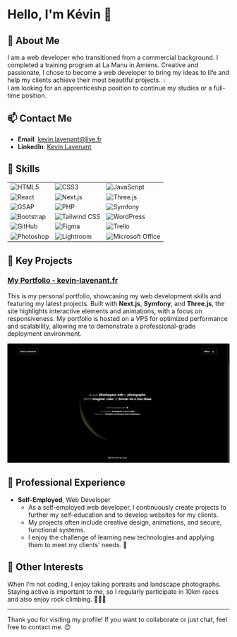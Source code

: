 # Hello, I'm Kévin 👋

## 🌟 About Me

I am a web developer who transitioned from a commercial background. I completed a training program at La Manu in Amiens.
Creative and passionate, I chose to become a web developer to bring my ideas to life and help my clients achieve their most beautiful projects. 💡<br>
I am looking for an apprenticeship position to continue my studies or a full-time position.

## 📫 Contact Me

- **Email**: [kevin.lavenant@live.fr](mailto:kevin.lavenant@live.fr)
- **LinkedIn**: [Kevin Lavenant](https://www.linkedin.com/in/kevin-lavenant/)

## 🚀 Skills

|                                                                                                              |                                                                                                                   |                                                                                                                               |
| ------------------------------------------------------------------------------------------------------------ | ----------------------------------------------------------------------------------------------------------------- | ----------------------------------------------------------------------------------------------------------------------------- |
| ![HTML5](https://img.shields.io/badge/-HTML5-E34F26?style=flat&logo=html5&logoColor=white)                   | ![CSS3](https://img.shields.io/badge/-CSS3-1572B6?style=flat&logo=css3&logoColor=white)                           | ![JavaScript](https://img.shields.io/badge/-JavaScript-F7DF1E?style=flat&logo=javascript&logoColor=black)                     |
| ![React](https://img.shields.io/badge/-React-61DAFB?style=flat&logo=react&logoColor=black)                   | ![Next.js](https://img.shields.io/badge/-Next.js-000000?style=flat&logo=next.js&logoColor=white)                  | ![Three.js](https://img.shields.io/badge/-Three.js-000000?style=flat&logo=three.js&logoColor=white)                           |
| ![GSAP](https://img.shields.io/badge/-GSAP-88CE02?style=flat&logo=greensock&logoColor=black)                 | ![PHP](https://img.shields.io/badge/-PHP-777BB4?style=flat&logo=php&logoColor=white)                              | ![Symfony](https://img.shields.io/badge/-Symfony-000000?style=flat&logo=symfony&logoColor=white)                              |
| ![Bootstrap](https://img.shields.io/badge/-Bootstrap-563D7C?style=flat&logo=bootstrap&logoColor=white)       | ![Tailwind CSS](https://img.shields.io/badge/-Tailwind%20CSS-38B2AC?style=flat&logo=tailwind-css&logoColor=white) | ![WordPress](https://img.shields.io/badge/-WordPress-21759B?style=flat&logo=wordpress&logoColor=white)                        |
| ![GitHub](https://img.shields.io/badge/-GitHub-181717?style=flat&logo=github&logoColor=white)                | ![Figma](https://img.shields.io/badge/-Figma-F24E1E?style=flat&logo=figma&logoColor=white)                        | ![Trello](https://img.shields.io/badge/-Trello-0079BF?style=flat&logo=trello&logoColor=white)                                 |
| ![Photoshop](https://img.shields.io/badge/-Photoshop-31A8FF?style=flat&logo=adobe-photoshop&logoColor=white) | ![Lightroom](https://img.shields.io/badge/-Lightroom-31A8FF?style=flat&logo=adobe-lightroom&logoColor=white)      | ![Microsoft Office](https://img.shields.io/badge/-Microsoft%20Office-D83B01?style=flat&logo=microsoft-office&logoColor=white) |

## 🌟 Key Projects

### [My Portfolio - kevin-lavenant.fr](https://kevin-lavenant.fr)

This is my personal portfolio, showcasing my web development skills and featuring my latest projects. Built with **Next.js**, **Symfony**, and **Three.js**, the site highlights interactive elements and animations, with a focus on responsiveness. My portfolio is hosted on a VPS for optimized performance and scalability, allowing me to demonstrate a professional-grade deployment environment.

![Portfolio Screenshot](images/portfolio_example.png)

## 💼 Professional Experience

- **Self-Employed**, Web Developer
  - As a self-employed web developer, I continuously create projects to further my self-education and to develop websites for my clients.
  - My projects often include creative design, animations, and secure, functional systems.
  - I enjoy the challenge of learning new technologies and applying them to meet my clients' needs. 🚀

<!-- ## 📊 GitHub Stats:

![GitHub Streak](https://github-readme-streak-stats.herokuapp.com/?user=Kelaven&theme=dark&hide_border=true)
![GitHub Stats](https://github-readme-stats.vercel.app/api?username=Kelaven&show_icons=true&theme=dark&hide_border=true)
![Top Langs](https://github-readme-stats.vercel.app/api/top-langs/?username=Kelaven&layout=compact&theme=dark&hide_border=true) -->

## 🎨 Other Interests

When I’m not coding, I enjoy taking portraits and landscape photographs. Staying active is important to me, so I regularly participate in 10km races and also enjoy rock climbing. 🧗‍♂️🏃

---

Thank you for visiting my profile! If you want to collaborate or just chat, feel free to contact me. 😊
